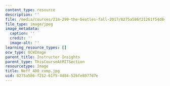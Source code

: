 ```yaml
---
content_type: resource
description: ''
file: /media/courses/21m-299-the-beatles-fall-2017/8275a586f21261f54d8452bfe8977d7e_Neff_400_comp.jpg
file_type: image/jpeg
image_metadata:
  caption: ''
  credit: ''
  image-alt: ''
learning_resource_types: []
ocw_type: OCWImage
parent_title: Instructor Insights
parent_type: ThisCourseAtMITSection
resourcetype: Image
title: Neff_400_comp.jpg
uid: 8275a586-f212-61f5-4d84-52bfe8977d7e
---
```

